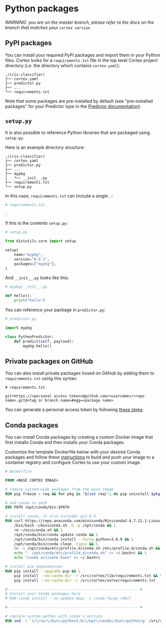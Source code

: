 # Python packages

_WARNING: you are on the master branch, please refer to the docs on the branch that matches your `cortex version`_

## PyPI packages

You can install your required PyPI packages and import them in your Python files. Cortex looks for a `requirements.txt` file in the top level Cortex project directory (i.e. the directory which contains `cortex.yaml`):

```text
./iris-classifier/
├── cortex.yaml
├── predictor.py
├── ...
└── requirements.txt
```

Note that some packages are pre-installed by default (see "pre-installed packages" for your Predictor type in the [Predictor documentation](predictors.md)).

## `setup.py`

It is also possible to reference Python libraries that are packaged using `setup.py`.

Here is an example directory structure:

```text
./iris-classifier/
├── cortex.yaml
├── predictor.py
├── ...
├── mypkg
│   └── __init__.py
├── requirements.txt
└── setup.py
```

In this case, `requirements.txt` can include a single `.`:

```python
# requirements.txt

.
```

If this is the contents `setup.py`:

```python
# setup.py

from distutils.core import setup

setup(
    name="mypkg",
    version="0.0.1",
    packages=["mypkg"],
)
```

And `__init__.py` looks like this:

```python
# mypkg/__init__.py

def hello():
    print("hello")
```

You can reference your package in `predictor.py`:

```python
# predictor.py

import mypkg

class PythonPredictor:
    def predict(self, payload):
        mypkg.hello()
```

## Private packages on GitHub

You can also install private packages hosed on GitHub by adding them to `requirements.txt` using this syntax:

```text
# requirements.txt

git+https://<personal access token>@github.com/<username>/<repo name>.git@<tag or branch name>#egg=<package name>
```

You can generate a personal access token by following [these steps](https://help.github.com/en/github/authenticating-to-github/creating-a-personal-access-token-for-the-command-line).

## Conda packages

You can install Conda packages by creating a custom Docker image that first installs Conda and then installs your Conda packages.

Customize the template Dockerfile below with your desired Conda packages and follow these [instructions](./system-packages.md) to build and push your image to a container registry and configure Cortex to use your custom image.

```dockerfile
# Dockerfile

FROM <BASE CORTEX IMAGE>

# remove system-wide packages from the base image
RUN pip freeze > req && for pkg in "$(cat req)"; do pip uninstall $pkg -y || true; done && rm req

# add conda to path
ENV PATH /opt/conda/bin:$PATH

# install conda, it also includes py3.6.9
RUN curl https://repo.anaconda.com/miniconda/Miniconda3-4.7.12.1-Linux-x86_64.sh --output ~/miniconda.sh && \
    /bin/bash ~/miniconda.sh -b -p /opt/conda && \
    rm ~/miniconda.sh && \
    /opt/conda/bin/conda update conda && \
    /opt/conda/bin/conda install --force python=3.6.9 && \
    /opt/conda/bin/conda clean -tipsy && \
    ln -s /opt/conda/etc/profile.d/conda.sh /etc/profile.d/conda.sh && \
    echo ". /opt/conda/etc/profile.d/conda.sh" >> ~/.bashrc && \
    echo "conda activate base" >> ~/.bashrc

# install pip dependencies
RUN pip install --upgrade pip && \
    pip install --no-cache-dir -r /src/cortex/lib/requirements.txt && \
    pip install --no-cache-dir -r /src/cortex/serve/requirements.txt

# ---------------------------------------------------------- #
# Install your Conda packages here
# RUN conda install --no-update-deps -c conda-forge rdkit

# ---------------------------------------------------------- #

# replace system python with conda's version
RUN sed -i 's/\/usr\/bin\/python3.6/\/opt\/conda\/bin\/python/g' /src/cortex/serve/run.sh
```
